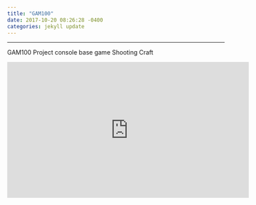 ```yaml
---
title: "GAM100"
date: 2017-10-20 08:26:28 -0400
categories: jekyll update
---
```

---
GAM100 Project console base game
Shooting Craft

<iframe width="560" height="315" src="https://www.youtube.com/embed/WQHpp7KVz3o" title="YouTube video player" frameborder="0" allow="accelerometer; autoplay; clipboard-write; encrypted-media; gyroscope; picture-in-picture" allowfullscreen></iframe>
